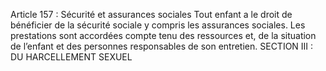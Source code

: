 Article 157 : Sécurité et assurances sociales
Tout enfant a le droit de bénéficier de la sécurité sociale y compris les assurances sociales.
Les prestations sont accordées compte tenu des ressources et, de la situation de l’enfant et des personnes responsables de son entretien.
SECTION III : DU HARCELLEMENT SEXUEL
